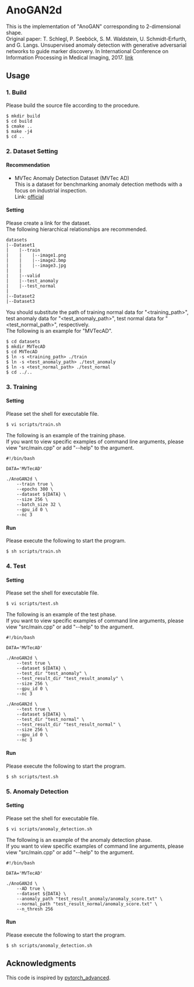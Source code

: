 # AnoGAN2d
This is the implementation of "AnoGAN" corresponding to 2-dimensional shape.<br>
Original paper: T. Schlegl, P. Seeböck, S. M. Waldstein, U. Schmidt-Erfurth, and G. Langs. Unsupervised anomaly detection with generative adversarial networks to guide marker discovery. In International Conference on Information Processing in Medical Imaging, 2017. [link](https://arxiv.org/abs/1703.05921)

## Usage

### 1. Build
Please build the source file according to the procedure.
~~~
$ mkdir build
$ cd build
$ cmake ..
$ make -j4
$ cd ..
~~~

### 2. Dataset Setting

#### Recommendation
- MVTec Anomaly Detection Dataset (MVTec AD)<br>
This is a dataset for benchmarking anomaly detection methods with a focus on industrial inspection.<br>
Link: [official](https://www.mvtec.com/company/research/datasets/mvtec-ad/)

#### Setting

Please create a link for the dataset.<br>
The following hierarchical relationships are recommended.

~~~
datasets
|--Dataset1
|    |--train
|    |    |--image1.png
|    |    |--image2.bmp
|    |    |--image3.jpg
|    |
|    |--valid
|    |--test_anomaly
|    |--test_normal
|
|--Dataset2
|--Dataset3
~~~


You should substitute the path of training normal data for "<training_path>", test anomaly data for "<test_anomaly_path>", test normal data for "<test_normal_path>", respectively.<br>
The following is an example for "MVTecAD".
~~~
$ cd datasets
$ mkdir MVTecAD
$ cd MVTecAD
$ ln -s <training_path> ./train
$ ln -s <test_anomaly_path> ./test_anomaly
$ ln -s <test_normal_path> ./test_normal
$ cd ../..
~~~

### 3. Training

#### Setting
Please set the shell for executable file.
~~~
$ vi scripts/train.sh
~~~
The following is an example of the training phase.<br>
If you want to view specific examples of command line arguments, please view "src/main.cpp" or add "--help" to the argument.
~~~
#!/bin/bash

DATA='MVTecAD'

./AnoGAN2d \
    --train true \
    --epochs 300 \
    --dataset ${DATA} \
    --size 256 \
    --batch_size 32 \
    --gpu_id 0 \
    --nc 3
~~~

#### Run
Please execute the following to start the program.
~~~
$ sh scripts/train.sh
~~~

### 4. Test

#### Setting
Please set the shell for executable file.
~~~
$ vi scripts/test.sh
~~~
The following is an example of the test phase.<br>
If you want to view specific examples of command line arguments, please view "src/main.cpp" or add "--help" to the argument.
~~~
#!/bin/bash

DATA='MVTecAD'

./AnoGAN2d \
    --test true \
    --dataset ${DATA} \
    --test_dir "test_anomaly" \
    --test_result_dir "test_result_anomaly" \
    --size 256 \
    --gpu_id 0 \
    --nc 3
    
./AnoGAN2d \
    --test true \
    --dataset ${DATA} \
    --test_dir "test_normal" \
    --test_result_dir "test_result_normal" \
    --size 256 \
    --gpu_id 0 \
    --nc 3
~~~

#### Run
Please execute the following to start the program.
~~~
$ sh scripts/test.sh
~~~

### 5. Anomaly Detection

#### Setting
Please set the shell for executable file.
~~~
$ vi scripts/anomaly_detection.sh
~~~
The following is an example of the anomaly detection phase.<br>
If you want to view specific examples of command line arguments, please view "src/main.cpp" or add "--help" to the argument.
~~~
#!/bin/bash

DATA='MVTecAD'

./AnoGAN2d \
    --AD true \
    --dataset ${DATA} \
    --anomaly_path "test_result_anomaly/anomaly_score.txt" \
    --normal_path "test_result_normal/anomaly_score.txt" \
    --n_thresh 256
~~~

#### Run
Please execute the following to start the program.
~~~
$ sh scripts/anomaly_detection.sh
~~~


## Acknowledgments
This code is inspired by [pytorch_advanced](https://github.com/YutaroOgawa/pytorch_advanced).

